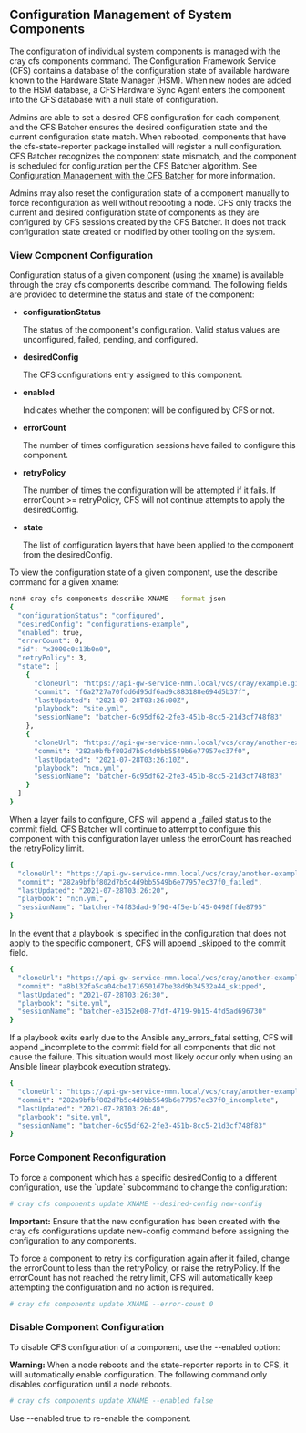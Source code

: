 ## Configuration Management of System Components

The configuration of individual system components is managed with the cray cfs components command. The Configuration Framework Service \(CFS\) contains a database of the configuration state of available hardware known to the Hardware State Manager \(HSM\). When new nodes are added to the HSM database, a CFS Hardware Sync Agent enters the component into the CFS database with a null state of configuration.

Admins are able to set a desired CFS configuration for each component, and the CFS Batcher ensures the desired configuration state and the current configuration state match. When rebooted, components that have the cfs-state-reporter package installed will register a null configuration. CFS Batcher recognizes the component state mismatch, and the component is scheduled for configuration per the CFS Batcher algorithm. See [Configuration Management with the CFS Batcher](Configuration_Management_with_the_CFS_Batcher.md) for more information.

Admins may also reset the configuration state of a component manually to force reconfiguration as well without rebooting a node. CFS only tracks the current and desired configuration state of components as they are configured by CFS sessions created by the CFS Batcher. It does not track configuration state created or modified by other tooling on the system.

### View Component Configuration

Configuration status of a given component \(using the xname\) is available through the cray cfs components describe command. The following fields are provided to determine the status and state of the component:

-   **configurationStatus**

    The status of the component's configuration. Valid status values are unconfigured, failed, pending, and configured.


-   **desiredConfig**

    The CFS configurations entry assigned to this component.


-   **enabled**

    Indicates whether the component will be configured by CFS or not.


-   **errorCount**

    The number of times configuration sessions have failed to configure this component.


-   **retryPolicy**

    The number of times the configuration will be attempted if it fails. If errorCount \>= retryPolicy, CFS will not continue attempts to apply the desiredConfig.


-   **state**

    The list of configuration layers that have been applied to the component from the desiredConfig.


To view the configuration state of a given component, use the describe command for a given xname:

```bash
ncn# cray cfs components describe XNAME --format json
{
  "configurationStatus": "configured",
  "desiredConfig": "configurations-example",
  "enabled": true,
  "errorCount": 0,
  "id": "x3000c0s13b0n0",
  "retryPolicy": 3,
  "state": [
    {
      "cloneUrl": "https://api-gw-service-nmn.local/vcs/cray/example.git",
      "commit": "f6a2727a70fdd6d95df6ad9c883188e694d5b37f",
      "lastUpdated": "2021-07-28T03:26:00Z",
      "playbook": "site.yml",
      "sessionName": "batcher-6c95df62-2fe3-451b-8cc5-21d3cf748f83"
    },
    {
      "cloneUrl": "https://api-gw-service-nmn.local/vcs/cray/another-example.git",
      "commit": "282a9bfbf802d7b5c4d9bb5549b6e77957ec37f0",
      "lastUpdated": "2021-07-28T03:26:10Z",
      "playbook": "ncn.yml",
      "sessionName": "batcher-6c95df62-2fe3-451b-8cc5-21d3cf748f83"
    }
  ]
}
```

When a layer fails to configure, CFS will append a \_failed status to the commit field. CFS Batcher will continue to attempt to configure this component with this configuration layer unless the errorCount has reached the retryPolicy limit.

```bash
{
  "cloneUrl": "https://api-gw-service-nmn.local/vcs/cray/another-example.git",
  "commit": "282a9bfbf802d7b5c4d9bb5549b6e77957ec37f0_failed",
  "lastUpdated": "2021-07-28T03:26:20",
  "playbook": "ncn.yml",
  "sessionName": "batcher-74f83dad-9f90-4f5e-bf45-0498ffde8795"
}
```

In the event that a playbook is specified in the configuration that does not apply to the specific component, CFS will append \_skipped to the commit field.

```bash
{
  "cloneUrl": "https://api-gw-service-nmn.local/vcs/cray/another-example.git",
  "commit": "a8b132fa5ca04cbe1716501d7be38d9b34532a44_skipped",
  "lastUpdated": "2021-07-28T03:26:30",
  "playbook": "site.yml",
  "sessionName": "batcher-e3152e08-77df-4719-9b15-4fd5ad696730"
}
```

If a playbook exits early due to the Ansible any\_errors\_fatal setting, CFS will append \_incomplete to the commit field for all components that did not cause the failure. This situation would most likely occur only when using an Ansible linear playbook execution strategy.

```bash
{
  "cloneUrl": "https://api-gw-service-nmn.local/vcs/cray/another-example.git",
  "commit": "282a9bfbf802d7b5c4d9bb5549b6e77957ec37f0_incomplete",
  "lastUpdated": "2021-07-28T03:26:40",
  "playbook": "site.yml",
  "sessionName": "batcher-6c95df62-2fe3-451b-8cc5-21d3cf748f83"
}
```

### Force Component Reconfiguration

To force a component which has a specific desiredConfig to a different configuration, use the \`update\` subcommand to change the configuration:

```bash
# cray cfs components update XNAME --desired-config new-config
```

**Important:** Ensure that the new configuration has been created with the cray cfs configurations update new-config command before assigning the configuration to any components.

To force a component to retry its configuration again after it failed, change the errorCount to less than the retryPolicy, or raise the retryPolicy. If the errorCount has not reached the retry limit, CFS will automatically keep attempting the configuration and no action is required.

```bash
# cray cfs components update XNAME --error-count 0
```

### Disable Component Configuration

To disable CFS configuration of a component, use the --enabled option:

**Warning:** When a node reboots and the state-reporter reports in to CFS, it will automatically enable configuration. The following command only disables configuration until a node reboots.

```bash
# cray cfs components update XNAME --enabled false
```

Use --enabled true to re-enable the component.


